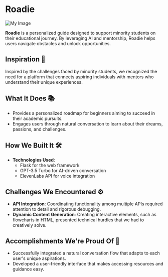 # Roadie
![My Image](C:/Users/Nick/Downloads/roadie_logo_1.jpg)

**Roadie** is a personalized guide designed to support minority students on their educational journey. By leveraging AI and mentorship, Roadie helps users navigate obstacles and unlock opportunities.

## Inspiration 🌟
Inspired by the challenges faced by minority students, we recognized the need for a platform that connects aspiring individuals with mentors who understand their unique experiences.

## What It Does 📚
- Provides a personalized roadmap for beginners aiming to succeed in their academic pursuits.
- Engages users through natural conversation to learn about their dreams, passions, and challenges.

## How We Built It 🛠️
- **Technologies Used**:
  - Flask for the web framework
  - GPT-3.5 Turbo for AI-driven conversation
  - ElevenLabs API for voice integration

## Challenges We Encountered ⚙️
- **API Integration**: Coordinating functionality among multiple APIs required attention to detail and rigorous debugging.
- **Dynamic Content Generation**: Creating interactive elements, such as flowcharts in HTML, presented technical hurdles that we had to creatively solve.

## Accomplishments We're Proud Of 🎉
- Successfully integrated a natural conversation flow that adapts to each user's unique aspirations.
- Developed a user-friendly interface that makes accessing resources and guidance easy.
